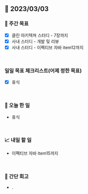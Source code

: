 ## 📅 2023/03/03


### 👏 주간 목표

- [x] 클린 아키텍쳐 스터디 - 7장까지
- [x] 사내 스터디 - 개발 및 리뷰
- [x] 사내 스터디 - 이펙티브 자바 item12까지

<br/>

### 일일 목표 체크리스트(어제 정한 목표)

- [x] 휴식

<br/>

### 💯 오늘 한 일

- 휴식

<br/>

### 📈 내일 할 일

- 이펙티브 자바 item15까지
  
<br/>

### 🤔 간단 회고

- .
 
